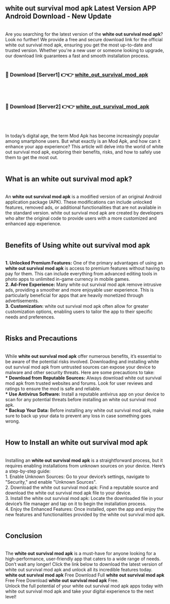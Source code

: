 ## white out survival mod apk Latest Version APP Android Download - New Update
<br>
Are you searching for the latest version of the <strong>white out survival mod apk</strong>? Look no further! We provide a free and secure download link for the official white out survival mod apk, ensuring you get the most up-to-date and trusted version. Whether you're a new user or someone looking to upgrade, our download link guarantees a fast and smooth installation process.
<br>
<br>
<h3>🔴 Download [Server1] 👉👉 <a href="https://modyolo.store/white+out+survival+mod+apk">white_out_survival_mod_apk</a></h3><br>
<br>
<h3>🔴 Download [Server2] 👉👉 <a href="https://modyolo.store/white+out+survival+mod+apk">white_out_survival_mod_apk</a></h3><br>
<br>
<br>
In today’s digital age, the term Mod Apk has become increasingly popular among smartphone users. But what exactly is an Mod Apk, and how can it enhance your app experience? This article will delve into the world of white out survival mod apk, exploring their benefits, risks, and how to safely use them to get the most out.
<br>
<br>
<h2>What is an white out survival mod apk?</h2>
<br>
An <strong>white out survival mod apk</strong> is a modified version of an original Android application package (APK). These modifications can include unlocked features, removed ads, or additional functionalities that are not available in the standard version. white out survival mod apk are created by developers who alter the original code to provide users with a more customized and enhanced app experience.
<br>
<br>
<h2>Benefits of Using white out survival mod apk</h2>
<br>
<strong> 1. Unlocked Premium Features:</strong> One of the primary advantages of using an <strong>white out survival mod apk</strong> is access to premium features without having to pay for them. This can include everything from advanced editing tools in photo apps to unlimited in-game currency in mobile games.
<br>
<strong> 2. Ad-Free Experience:</strong> Many white out survival mod apk remove intrusive ads, providing a smoother and more enjoyable user experience. This is particularly beneficial for apps that are heavily monetized through advertisements.
<br>
<strong> 3. Customization:</strong> white out survival mod apk often allow for greater customization options, enabling users to tailor the app to their specific needs and preferences.
<br>
<br>
<h2>Risks and Precautions</h2>
<br>
While <strong>white out survival mod apk</strong> offer numerous benefits, it’s essential to be aware of the potential risks involved. Downloading and installing white out survival mod apk from untrusted sources can expose your device to malware and other security threats. Here are some precautions to take:
<br>
<strong> * Download from Reputable Sources:</strong> Always download white out survival mod apk from trusted websites and forums. Look for user reviews and ratings to ensure the mod is safe and reliable.
<br>
<strong> * Use Antivirus Software:</strong> Install a reputable antivirus app on your device to scan for any potential threats before installing an white out survival mod apk.
<br>
<strong> * Backup Your Data:</strong> Before installing any white out survival mod apk, make sure to back up your data to prevent any loss in case something goes wrong.
<br>
<br>
<h2>How to Install an white out survival mod apk</h2>
<br>
Installing an <strong>white out survival mod apk</strong> is a straightforward process, but it requires enabling installations from unknown sources on your device. Here’s a step-by-step guide:
<br>
 1. Enable Unknown Sources: Go to your device’s settings, navigate to "Security," and enable "Unknown Sources".
<br>
 2. Download the white out survival mod apk: Find a reputable source and download the white out survival mod apk file to your device.
<br>
 3. Install the white out survival mod apk: Locate the downloaded file in your device’s file manager and tap on it to begin the installation process.
<br>
 4. Enjoy the Enhanced Features: Once installed, open the app and enjoy the new features and functionalities provided by the white out survival mod apk.
<br>
<br>
<h2><strong>Conclusion</strong></h2>
<br>
The <strong>white out survival mod apk</strong> is a must-have for anyone looking for a high-performance, user-friendly app that caters to a wide range of needs. Don’t wait any longer! Click the link below to download the latest version of white out survival mod apk and unlock all its incredible features today.
<br>
<strong>white out survival mod apk</strong> Free Download Full <strong>white out survival mod apk</strong> Free Free Download <strong>white out survival mod apk</strong> Free.
<br>
Unlock the full potential of your white out survival mod apk apps today with white out survival mod apk and take your digital experience to the next level!